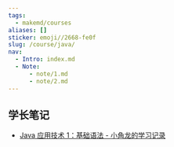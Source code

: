 ```yaml
---
tags:
  - makemd/courses
aliases: []
sticker: emoji//2668-fe0f
slug: /course/java/
nav:
  - Intro: index.md
  - Note:
      - note/1.md
      - note/2.md
---
```


## 学长笔记

- [Java 应用技术 1：基础语法 - 小角龙的学习记录](https://zhang-each.github.io/My-CS-Notebook/PL/Java/Java%E5%BA%94%E7%94%A8%E6%8A%80%E6%9C%AF1%EF%BC%9A%E5%9F%BA%E7%A1%80%E8%AF%AD%E6%B3%95/)
